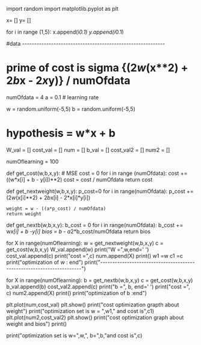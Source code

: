 import random
import matplotlib.pyplot as plt

x= []
y= []

for i in range (1,5):
    x.append(i*0.1)
    y.append(i*0.1)

#data -----------------------------------------------------------
# prime of cost is sigma {(2*w*(x**2) + 2*b*x - 2*x*y)} / numOfdata

numOfdata = 4
a = 0.1 # learning rate

w = random.uniform(-5,5)
b = random.uniform(-5,5) 
# hypothesis = w*x + b

W_val = []
cost_val = []
num = []
b_val = []
cost_val2 = []
num2 = []

numOflearning = 100

def get_cost(w,b,x,y): #  MSE
    cost = 0
    for i in range (numOfdata): 
        cost += ((w*x[i] + b - y[i])**2)
    cost = cost / numOfdata
    return cost

def get_nextweight(w,b,x,y):
    p_cost=0
    for i in range(numOfdata):
        p_cost += (2*w*(x[i]**2) + 2*b*x[i] - 2*x[i]*y[i])
        
    weight = w - ((a*p_cost) / numOfdata)
    return weight

def get_nextb(w,b,x,y):
    b_cost = 0
    for i in range(numOfdata):
        b_cost += w*x[i] + b -y[i]
    bios = b - a*2*b_cost/numOfdata
    return bios

for X in range(numOflearning):
    w  = get_nextweight(w,b,x,y)
    c = get_cost(w,b,x,y)
    W_val.append(w)
    print("W =",w,end='  ')
    cost_val.append(c)
    print("cost =",c)
    num.append(X)
    print()
w1 =w
c1 =c
print("optimization of w : end")
print("----------------------------------------------------------------------")


for X in range(numOflearning):
    b = get_nextb(w,b,x,y)
    c = get_cost(w,b,x,y)
    b_val.append(b)
    cost_val2.append(c)
    print("b =", b, end=' ')
    print("cost =", c)
    num2.append(X)
    print()
print("optimization of b :end")

plt.plot(num,cost_val)
plt.show()
print("cost optimization grapth about weight")
print("optimization set is w = ",w1," and cost is",c1)
plt.plot(num2,cost_val2)
plt.show()
print("cost optimization graph about weight and bios")
print()

print("optimization set is w=",w,", b=",b,"and cost is",c)


